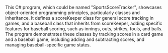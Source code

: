 This C# program, which could be named "SportsScoreTracker", showcases object-oriented programming principles, particularly classes and inheritance. It defines a scoreKeeper class for general score tracking in games, and a baseball class that inherits from scoreKeeper, adding specific features for baseball scoring, such as innings, outs, strikes, fouls, and balls. The program demonstrates these classes by tracking scores in a card game and a baseball game, including adding and subtracting scores, and managing baseball-specific game states. 
